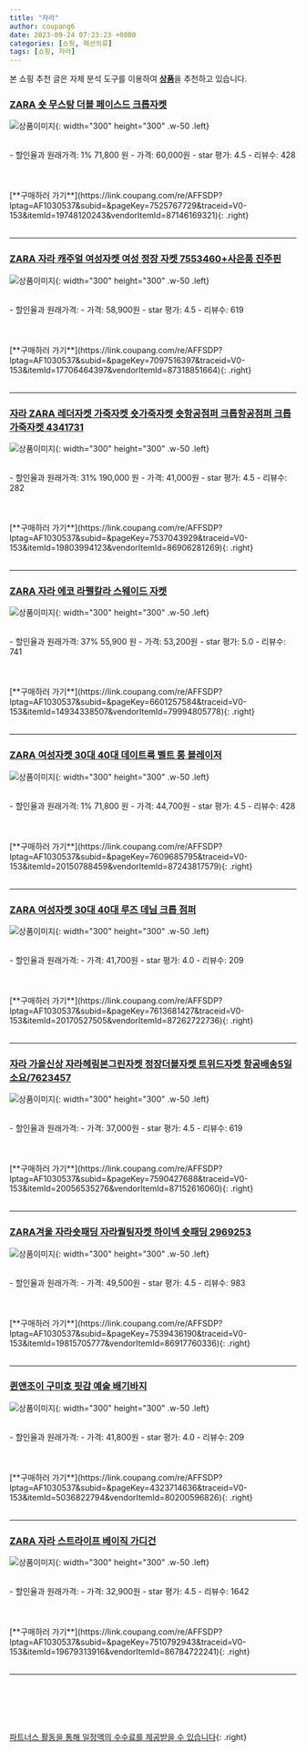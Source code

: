 ```yaml
---
title: "자라"
author: coupang6
date: 2023-09-24 07:23:23 +0800
categories: [쇼핑, 패션의류]
tags: [쇼핑, 자라]
---
```


본 쇼핑 추천 글은 자체 분석 도구를 이용하여 [**상품**](https://link.coupang.com/a/bao1ui)을 추천하고 있습니다.

### [ZARA 숏 무스탕 더블 페이스드 크롭자켓](https://link.coupang.com/re/AFFSDP?lptag=AF1030537&subid=&pageKey=7525767729&traceid=V0-153&itemId=19748120243&vendorItemId=87146169321)

![상품이미지](https://thumbnail6.coupangcdn.com/thumbnails/remote/230x230ex/image/vendor_inventory/294a/8f2eb1913dc06aaecf7203ee160715833d6a9d624093ee89eb2e99a1c7b5.jpg){: width="300" height="300" .w-50 .left}


<br>
- 할인율과 원래가격: 1%  71,800   원
- 가격: 60,000원
- star 평가: 4.5
- 리뷰수: 428
<br>
<br>
<br>
<br>
[**구매하러 가기**](https://link.coupang.com/re/AFFSDP?lptag=AF1030537&subid=&pageKey=7525767729&traceid=V0-153&itemId=19748120243&vendorItemId=87146169321){: .right}
<br>
<br>

---

### [ZARA 자라 캐주얼 여성자켓 여성 정장 자켓 7553460+사은품 진주핀](https://link.coupang.com/re/AFFSDP?lptag=AF1030537&subid=&pageKey=7097516397&traceid=V0-153&itemId=17706464397&vendorItemId=87318851664)

![상품이미지](https://thumbnail9.coupangcdn.com/thumbnails/remote/230x230ex/image/vendor_inventory/68fe/259352155d7b95ff3213e48019b7b82d89ff0ef1682c78ae2696cfef72ac.jpg){: width="300" height="300" .w-50 .left}


<br>
- 할인율과 원래가격: 
- 가격: 58,900원
- star 평가: 4.5
- 리뷰수: 619
<br>
<br>
<br>
<br>
[**구매하러 가기**](https://link.coupang.com/re/AFFSDP?lptag=AF1030537&subid=&pageKey=7097516397&traceid=V0-153&itemId=17706464397&vendorItemId=87318851664){: .right}
<br>
<br>

---

### [자라 ZARA 레더자켓 가죽자켓 숏가죽자켓 숏항공점퍼 크롭항공점퍼 크롭가죽자켓 4341731](https://link.coupang.com/re/AFFSDP?lptag=AF1030537&subid=&pageKey=7537043929&traceid=V0-153&itemId=19803994123&vendorItemId=86906281269)

![상품이미지](https://thumbnail6.coupangcdn.com/thumbnails/remote/230x230ex/image/vendor_inventory/371c/b87180896f5d32d2e1d3953fa0eaa3f2bb29b612cc13da1d56c19eabea14.jpg){: width="300" height="300" .w-50 .left}


<br>
- 할인율과 원래가격: 31%  190,000   원
- 가격: 41,000원
- star 평가: 4.5
- 리뷰수: 282
<br>
<br>
<br>
<br>
[**구매하러 가기**](https://link.coupang.com/re/AFFSDP?lptag=AF1030537&subid=&pageKey=7537043929&traceid=V0-153&itemId=19803994123&vendorItemId=86906281269){: .right}
<br>
<br>

---

### [ZARA 자라 에코 라펠칼라 스웨이드 자켓](https://link.coupang.com/re/AFFSDP?lptag=AF1030537&subid=&pageKey=6601257584&traceid=V0-153&itemId=14934338507&vendorItemId=79994805778)

![상품이미지](https://thumbnail6.coupangcdn.com/thumbnails/remote/230x230ex/image/vendor_inventory/a647/34f41dc1636de03f3cbd51e64972ead68fb799e9db7f3057d2bb01ab6ed8.jpg){: width="300" height="300" .w-50 .left}


<br>
- 할인율과 원래가격: 37%  55,900   원
- 가격: 53,200원
- star 평가: 5.0
- 리뷰수: 741
<br>
<br>
<br>
<br>
[**구매하러 가기**](https://link.coupang.com/re/AFFSDP?lptag=AF1030537&subid=&pageKey=6601257584&traceid=V0-153&itemId=14934338507&vendorItemId=79994805778){: .right}
<br>
<br>

---

### [ZARA 여성자켓 30대 40대 데이트룩 벨트 롱 블레이저](https://link.coupang.com/re/AFFSDP?lptag=AF1030537&subid=&pageKey=7609685795&traceid=V0-153&itemId=20150788459&vendorItemId=87243817579)

![상품이미지](https://thumbnail10.coupangcdn.com/thumbnails/remote/230x230ex/image/vendor_inventory/bf46/7e4a779b588f1e0be6dc4b5774bf63b1511deea529ac23d077a0e652a63b.jpg){: width="300" height="300" .w-50 .left}


<br>
- 할인율과 원래가격: 1%  71,800   원
- 가격: 44,700원
- star 평가: 4.5
- 리뷰수: 428
<br>
<br>
<br>
<br>
[**구매하러 가기**](https://link.coupang.com/re/AFFSDP?lptag=AF1030537&subid=&pageKey=7609685795&traceid=V0-153&itemId=20150788459&vendorItemId=87243817579){: .right}
<br>
<br>

---

### [ZARA 여성자켓 30대 40대 루즈 데님 크롭 점퍼](https://link.coupang.com/re/AFFSDP?lptag=AF1030537&subid=&pageKey=7613681427&traceid=V0-153&itemId=20170527505&vendorItemId=87262722736)

![상품이미지](https://thumbnail10.coupangcdn.com/thumbnails/remote/230x230ex/image/vendor_inventory/8cee/1e6375ce5a5706f38e19ea284c44ec18633e838b3c7556004a0ec43c504d.jpg){: width="300" height="300" .w-50 .left}


<br>
- 할인율과 원래가격: 
- 가격: 41,700원
- star 평가: 4.0
- 리뷰수: 209
<br>
<br>
<br>
<br>
[**구매하러 가기**](https://link.coupang.com/re/AFFSDP?lptag=AF1030537&subid=&pageKey=7613681427&traceid=V0-153&itemId=20170527505&vendorItemId=87262722736){: .right}
<br>
<br>

---

### [자라 가을신상 자라헤링본그린자켓 정장더블자켓 트위드자켓 항공배송5일소요/7623457](https://link.coupang.com/re/AFFSDP?lptag=AF1030537&subid=&pageKey=7590427688&traceid=V0-153&itemId=20056535276&vendorItemId=87152616060)

![상품이미지](https://thumbnail8.coupangcdn.com/thumbnails/remote/230x230ex/image/vendor_inventory/95ab/5b4f540538a1204f8b43562aa1f33cc05bc3cade45e4557ca639e5e0f0dd.png){: width="300" height="300" .w-50 .left}


<br>
- 할인율과 원래가격: 
- 가격: 37,000원
- star 평가: 4.5
- 리뷰수: 619
<br>
<br>
<br>
<br>
[**구매하러 가기**](https://link.coupang.com/re/AFFSDP?lptag=AF1030537&subid=&pageKey=7590427688&traceid=V0-153&itemId=20056535276&vendorItemId=87152616060){: .right}
<br>
<br>

---

### [ZARA ​​겨울 자라숏패딩 자라퀄팅자켓 하이넥 숏패딩 2969253](https://link.coupang.com/re/AFFSDP?lptag=AF1030537&subid=&pageKey=7539436190&traceid=V0-153&itemId=19815705777&vendorItemId=86917760336)

![상품이미지](https://thumbnail10.coupangcdn.com/thumbnails/remote/230x230ex/image/vendor_inventory/7209/67eb97e3dd7c47d9e7e79fb9e61167e92d54d83cd3eef9f97aa3a84c0104.jpg){: width="300" height="300" .w-50 .left}


<br>
- 할인율과 원래가격: 
- 가격: 49,500원
- star 평가: 4.5
- 리뷰수: 983
<br>
<br>
<br>
<br>
[**구매하러 가기**](https://link.coupang.com/re/AFFSDP?lptag=AF1030537&subid=&pageKey=7539436190&traceid=V0-153&itemId=19815705777&vendorItemId=86917760336){: .right}
<br>
<br>

---

### [퀸앤조이 구미호 핏감 예술 배기바지](https://link.coupang.com/re/AFFSDP?lptag=AF1030537&subid=&pageKey=4323714636&traceid=V0-153&itemId=5036822794&vendorItemId=80200596826)

![상품이미지](https://thumbnail9.coupangcdn.com/thumbnails/remote/230x230ex/image/vendor_inventory/8eb1/786892e1e3018e68833d849527d9577371ce0fd510dc77547d877bc71b06.jpg){: width="300" height="300" .w-50 .left}


<br>
- 할인율과 원래가격: 
- 가격: 41,800원
- star 평가: 4.0
- 리뷰수: 209
<br>
<br>
<br>
<br>
[**구매하러 가기**](https://link.coupang.com/re/AFFSDP?lptag=AF1030537&subid=&pageKey=4323714636&traceid=V0-153&itemId=5036822794&vendorItemId=80200596826){: .right}
<br>
<br>

---

### [ZARA 자라 스트라이프 베이직 가디건](https://link.coupang.com/re/AFFSDP?lptag=AF1030537&subid=&pageKey=7510792943&traceid=V0-153&itemId=19679313916&vendorItemId=86784722241)

![상품이미지](https://thumbnail9.coupangcdn.com/thumbnails/remote/230x230ex/image/vendor_inventory/88e1/ed3f112174dd4a77938e8cf5c5d01d9dee184c44afb57041190c9717d9df.jpg){: width="300" height="300" .w-50 .left}


<br>
- 할인율과 원래가격: 
- 가격: 32,900원
- star 평가: 4.5
- 리뷰수: 1642
<br>
<br>
<br>
<br>
[**구매하러 가기**](https://link.coupang.com/re/AFFSDP?lptag=AF1030537&subid=&pageKey=7510792943&traceid=V0-153&itemId=19679313916&vendorItemId=86784722241){: .right}
<br>
<br>

---
<br><br><br><br><br> [파트너스 활동을 통해 일정액의 수수료를 제공받을 수 있습니다](https://link.coupang.com/a/bao1ui){: .right}